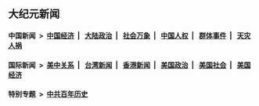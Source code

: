 ## 大纪元新闻

#### 中国新闻 &nbsp;>&nbsp; [中国经济](indexes/ncid283/README.md?06190445) &nbsp;| &nbsp; [大陆政治](indexes/ncid277/README.md?06190445) &nbsp;| &nbsp; [社会万象](indexes/ncid282/README.md?06190445) &nbsp;| &nbsp; [中国人权](indexes/ncid278/README.md?06190445) &nbsp;| &nbsp; [群体事件](indexes/ncid279/README.md?06190445) &nbsp;| &nbsp; [天灾人祸](indexes/ncid280/README.md?06190445)

#### 国际新闻 &nbsp;>&nbsp; [美中关系](indexes/nf1412576/README.md?06190445) &nbsp;| &nbsp; [台湾新闻](indexes/ncid1349361/README.md?06190445) &nbsp;| &nbsp; [香港新闻](indexes/ncid1349362/README.md?06190445) &nbsp;| &nbsp; [美国政治](indexes/ncid1078159/README.md?06190445) &nbsp;| &nbsp; [美国社会](indexes/ncid1078160/README.md?06190445) &nbsp;| &nbsp; [美国经济](indexes/ncid1078158/README.md?06190445)

#### 特别专题 &nbsp;>&nbsp; [中共百年历史](https://github.com/easy2view/epoch-special/blob/master/README.md?06190445)  
